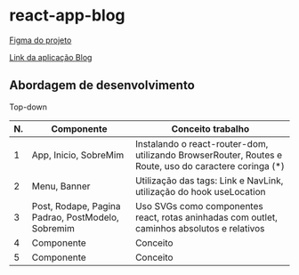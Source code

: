 # react-app-blog

[Figma do projeto](https://www.figma.com/file/nDTrIQxTu6aldQG0o0iAbj/Ol%C3%A1%2C-Mundo!---Projeto-React%3A-router?node-id=38%3A716)

[Link da aplicação Blog](https://alanserafim-react-blog.vercel.app/)


## Abordagem de desenvolvimento

Top-down

| N. | Componente | Conceito trabalho |
|--- |--- |---
| 1 | App, Inicio, SobreMim | Instalando o react-router-dom, utilizando BrowserRouter, Routes e Route, uso do caractere coringa (*)
| 2 | Menu, Banner | Utilização das tags: Link e NavLink, utilização do hook useLocation
| 3 | Post, Rodape, Pagina Padrao, PostModelo, Sobremim | Uso SVGs como componentes react, rotas aninhadas com outlet, caminhos absolutos e relativos
| 4 | Componente | Conceito
| 5 | Componente | Conceito


